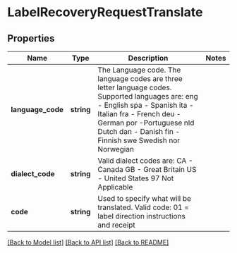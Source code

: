 # LabelRecoveryRequestTranslate

## Properties
Name | Type | Description | Notes
------------ | ------------- | ------------- | -------------
**language_code** | **string** | The Language code. The language codes are three letter language codes.  Supported languages are:  eng - English  spa - Spanish  ita - Italian fra - French  deu - German  por -Portuguese  nld  Dutch dan - Danish  fin - Finnish  swe  Swedish  nor  Norwegian | 
**dialect_code** | **string** | Valid dialect codes are:  CA - Canada GB - Great Britain US - United States 97  Not Applicable | 
**code** | **string** | Used to specify what will be translated.  Valid code:  01 &#x3D; label direction instructions and receipt | 

[[Back to Model list]](../../README.md#documentation-for-models) [[Back to API list]](../../README.md#documentation-for-api-endpoints) [[Back to README]](../../README.md)

